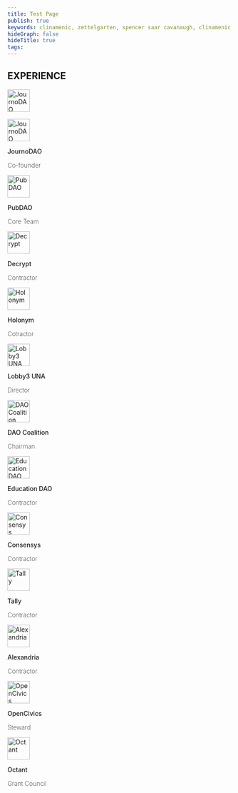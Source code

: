 ```yaml
---
title: Test Page
publish: true
keywords: clinamenic, zettelgarten, spencer saar cavanaugh, clinamenic LLC, zettelkasten, digital garden, hypergraph
hideGraph: false
hideTitle: true
tags:
---
```


<div class="text-box" style="padding: 0px">
  <h2 class="h2">EXPERIENCE</h2>
  <div class="experience-box">
    <div class="client-tile" style="width: 150px;">
      <img
        src="https://indigo-cautious-chinchilla-877.mypinata.cloud/ipfs/QmW14vYxLFSCTwfHBA3x1aNz5hxXxnXBv7rTozTnKnnJS4"
        style="width: 50px; height: 50px; "
        alt="JournoDAO"
      />
    </div>
  </div>
</div>

<div class="gallery4" style="padding: 1rem 0rem 0rem 0rem">

<div class="gallery-tile-exp">
  <img
    src="https://indigo-cautious-chinchilla-877.mypinata.cloud/ipfs/QmW14vYxLFSCTwfHBA3x1aNz5hxXxnXBv7rTozTnKnnJS4"
    style="width: 50px; height: 50px;"
    alt="JournoDAO"
  />
  <div >
    <p class="body-p" style="text-align: left; font-weight: 500;">
    JournoDAO</p>
    <p class="body-p" style="text-align: left; font-weight: 200;">
    Co-founder</p>
  </div>
</div>

<div class="gallery-tile-exp">
  <img
    src="https://indigo-cautious-chinchilla-877.mypinata.cloud/ipfs/QmUqoP49eDSyriR6oettsdfig27hXufCa6pPyuR7PYg7Jm"
                  style="width: 50px; height: 50px;"
                  alt="PubDAO"
  />
  <div >
    <p class="body-p" style="text-align: left; font-weight: 500;">
    PubDAO</p>
    <p class="body-p" style="text-align: left; font-weight: 200;">
    Core Team</p>
  </div>
</div>

<div class="gallery-tile-exp">
  <img
    src="https://indigo-cautious-chinchilla-877.mypinata.cloud/ipfs/QmUkoLVZZruos3gqh88nnUF1811S6haR3CXsSNw58hbtLd"
                style="width: 50px; height: 50px;"
                alt="Decrypt"
  />
  <div >
    <p class="body-p" style="text-align: left; font-weight: 500;">
    Decrypt</p>
    <p class="body-p" style="text-align: left; font-weight: 200;">
    Contractor</p>
  </div>
</div>

<div class="gallery-tile-exp">
  <img
    src="https://indigo-cautious-chinchilla-877.mypinata.cloud/ipfs/QmVY6gdSXhBL5QdfapSKciSKG7oVbppQDhSaaEABC9nKNW"
                style="width: 50px; height: 50px;"
                alt="Holonym"
  />
  <div>
    <p class="body-p" style="text-align: left; font-weight: 500;">
    Holonym</p>
    <p class="body-p" style="text-align: left; font-weight: 200;">
    Cotractor</p>
  </div>
</div>

<div class="gallery-tile-exp">
  <img
    src="https://indigo-cautious-chinchilla-877.mypinata.cloud/ipfs/QmeCKyJFTMKVErB1u31NoEokYHUWsFiMeYk6nuariWSdEW"
                  style="width: 50px; height: 50px;"
                  alt="Lobby3 UNA"
  />
  <div >
    <p class="body-p" style="text-align: left; font-weight: 500;">
    Lobby3 UNA</p>
    <p class="body-p" style="text-align: left; font-weight: 200;">
    Director</p>
  </div>
</div>

<div class="gallery-tile-exp">
  <img
    src="https://indigo-cautious-chinchilla-877.mypinata.cloud/ipfs/QmaP6CSzJp6wJbECW4gLGfrDhjpu48oMEhm7tyg8oZaMFg"
                  style="width: 50px; height: 50px;"
                  alt="DAO Coalition"
  />
  <div >
    <p class="body-p" style="text-align: left; font-weight: 500;">
    DAO Coalition</p>
    <p class="body-p" style="text-align: left; font-weight: 200;">
    Chairman</p>
  </div>
</div>

<div class="gallery-tile-exp">
  <img
    src="https://indigo-cautious-chinchilla-877.mypinata.cloud/ipfs/QmbxodFHbEpZaYo5AdjUR5Wu77vVJ5H53ZDHRLPawJRiRT"
                style="width: 50px; height: 50px;"
                alt="Education DAO"
  />
  <div >
    <p class="body-p" style="text-align: left; font-weight: 500;">
    Education DAO</p>
    <p class="body-p" style="text-align: left; font-weight: 200;">
    Contractor</p>
  </div>
</div>

<div class="gallery-tile-exp">
  <img
    src="https://indigo-cautious-chinchilla-877.mypinata.cloud/ipfs/QmZCijUn73vZnCU6PyMGmTe9kMXzDZHgQzXVmZCwidaZmH"
                style="width: 50px; height: 50px;"
                alt="Consensys"
  />
  <div>
    <p class="body-p" style="text-align: left; font-weight: 500;">
    Consensys</p>
    <p class="body-p" style="text-align: left; font-weight: 200;">
    Contractor</p>
  </div>
</div>

<div class="gallery-tile-exp">
  <img
    src="https://pinata.clinamenic.com/ipfs/QmRcnc8rhYXYw9uKREKGUuTcevNnDbiwBusGni41HHMPbm"
                  style="width: 50px; height: 50px;"
                  alt="Tally"
  />
  <div >
    <p class="body-p" style="text-align: left; font-weight: 500;">
    Tally</p>
    <p class="body-p" style="text-align: left; font-weight: 200;">
    Contractor</p>
  </div>
</div>

<div class="gallery-tile-exp">
  <img
    src="https://pinata.clinamenic.com/ipfs/QmQLR5YTZj9XB4DrNbU9JXGi989cC8aDxwxXV66Yj5ph2z"
                  style="width: 50px; height: 50px;"
                  alt="Alexandria"
  />
  <div >
    <p class="body-p" style="text-align: left; font-weight: 500;">
    Alexandria</p>
    <p class="body-p" style="text-align: left; font-weight: 200;">
    Contractor</p>
  </div>
</div>

<div class="gallery-tile-exp">
  <img
    src="https://indigo-cautious-chinchilla-877.mypinata.cloud/ipfs/QmXPC32sP9t7U3aFwk4Qpi16oMycekazrP9rGfYVoYGJrX"
                    style="width: 50px; height: 50px;"
                    alt="OpenCivics"
  />
  <div >
    <p class="body-p" style="text-align: left; font-weight: 500;">
    OpenCivics</p>
    <p class="body-p" style="text-align: left; font-weight: 200;">
    Steward</p>
  </div>
</div>

<div class="gallery-tile-exp">
  <img
    src="https://pinata.clinamenic.com/ipfs/QmcSUb7UXx8kzEE7ViLtEueywWkdMR8Yfcqb8WHhgqpS15"
                    style="width: 50px; height: 50px;"
                    alt="Octant"
  />
  <div>
    <p class="body-p" style="text-align: left; font-weight: 500;">
    Octant</p>
    <p class="body-p" style="text-align: left; font-weight: 200;">
    Grant Council</p>
  </div>
</div>

</div>
